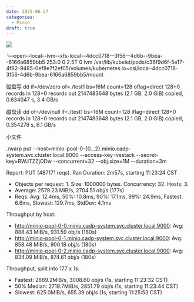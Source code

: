 ```yaml
---
date: 2025-06-27
categories:
  - Minio
draft: true
---
```


![](./assert/minio.png)


└─open--local--lvm--xfs-local--4dcc0718--3f56--4d6b--9bea--6166a6859bb5 253:0    0  2.5T  0 lvm  /var/lib/kubelet/pods/c36f9d6f-5e17-4f62-9485-0ef8e7f2ef05/volumes/kubernetes.io~csi/local-4dcc0718-3f56-4d6b-9bea-6166a6859bb5/mount





磁盘写
dd if=/dev/zero of=./test1 bs=16M count=128 oflag=direct
128+0 records in
128+0 records out
2147483648 bytes (2.1 GB, 2.0 GiB) copied, 0.634047 s, 3.4 GB/s

磁盘读
dd of=/dev/null if=./test1 bs=16M count=128 iflag=direct
128+0 records in
128+0 records out
2147483648 bytes (2.1 GB, 2.0 GiB) copied, 0.354278 s, 6.1 GB/s

小文件

./warp put --host=minio-pool-0-{0...2}.minio.cadp-system.svc.cluster.local:9000 --access-key=vestack  --secret-key=RWJTZZjODw --concurrent=32  --obj.size=1M --duration=3m

Report: PUT (487171 reqs). Ran Duration: 2m57s, starting 11:23:24 CST
 * Objects per request: 1. Size: 1000000 bytes. Concurrency: 32. Hosts: 3.
 * Average: 2579.23 MiB/s, 2704.51 obj/s (177s)
 * Reqs: Avg: 12.4ms, 50%: 10.8ms, 90%: 17.1ms, 99%: 24.9ms, Fastest: 6.6ms, Slowest: 129.7ms, StdDev: 4.1ms

Throughput by host:
 * http://minio-pool-0-0.minio.cadp-system.svc.cluster.local:9000: Avg: 888.43 MiB/s, 931.59 obj/s (180s)
 * http://minio-pool-0-1.minio.cadp-system.svc.cluster.local:9000: Avg: 858.48 MiB/s, 900.18 obj/s (180s)
 * http://minio-pool-0-2.minio.cadp-system.svc.cluster.local:9000: Avg: 834.09 MiB/s, 874.61 obj/s (180s)

Throughput, split into 177 x 1s:
 * Fastest: 2869.2MiB/s, 3008.60 obj/s (1s, starting 11:23:32 CST)
 * 50% Median: 2719.7MiB/s, 2851.79 obj/s (1s, starting 11:23:44 CST)
 * Slowest: 625.0MiB/s, 655.39 obj/s (1s, starting 11:25:53 CST)


